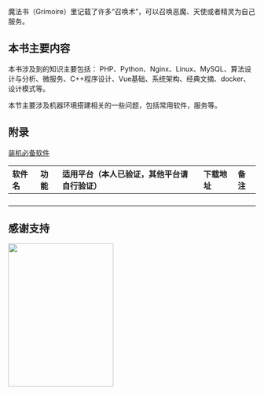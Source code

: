 魔法书（Grimoire）里记载了许多“召唤术”，可以召唤恶魔、天使或者精灵为自己服务。

## 本书主要内容
本书涉及到的知识主要包括：
PHP、Python、Nginx、Linux、MySQL、算法设计与分析、微服务、C++程序设计、Vue基础、系统架构、经典文摘、docker、设计模式等。

本节主要涉及机器环境搭建相关的一些问题，包括常用软件，服务等。

## 附录

[装机必备软件](xxxx)

| 软件名 | 功能 | 适用平台（本人已验证，其他平台请自行验证） | 下载地址 | 备注 |
| :--- | :--- | :--- | :--- | :--- |
|  |  |  |  |  |
|  |  |  |  |  |
|  |  |  |  |  |
|  |  |  |  |  |








## 感谢支持
<img src="https://leunggeorge.github.io/src_img/donate-shou-kuan.png" width="214" height="292">